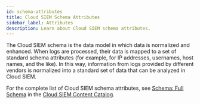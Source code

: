 ```yaml
---
id: schema-attributes
title: Cloud SIEM Schema Attributes
sidebar_label: Attributes
description: Learn about Cloud SIEM schema attributes.
---
```


The Cloud SIEM schema is the data model in which data is normalized and enhanced. When logs are processed, their data is mapped to a set of standard schema attributes (for example, for IP addresses, usernames, host names, and the like). In this way, information from logs provided by different vendors is normalized into a standard set of data that can be analyzed in Cloud SIEM. 

For the complete list of Cloud SIEM schema attributes, see [Schema: Full Schema](https://github.com/SumoLogic/cloud-siem-content-catalog/blob/master/schema/full_schema.md) in the [Cloud SIEM Content Catalog](https://github.com/SumoLogic/cloud-siem-content-catalog). 

